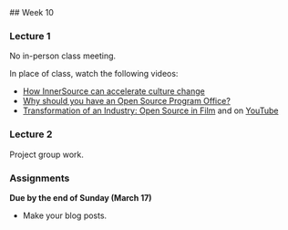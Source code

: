 <div class="week">

<div class="week_heading" markdown="1">
## Week 10
</div>

<div class="column_materials"  markdown="1">

### Lecture 1

No in-person class meeting. 

In place of class, watch the following videos: 


- [How InnerSource can accelerate culture change](https://www.youtube.com/watch?v=p4DY2WB66RU) 
- [Why should you have an Open Source Program Office?](https://www.youtube.com/watch?v=lYjVwzd7Xrs)
- [Transformation of an Industry: Open Source in Film](https://www.crowdcast.io/e/open-source-in-film) 
and on [YouTube](https://www.youtube.com/watch?v=DDfD3uvsjtA)


### Lecture 2

Project group work.  

</div>

<div class="column_assign"  markdown="1">

### Assignments

**Due by the end of Sunday (March 17)**

- Make your blog posts.


</div>
</div>
